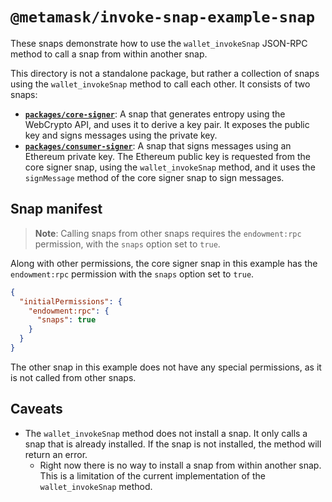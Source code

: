 # `@metamask/invoke-snap-example-snap`

These snaps demonstrate how to use the `wallet_invokeSnap` JSON-RPC method
to call a snap from within another snap.

This directory is not a standalone package, but rather a collection of snaps
using the `wallet_invokeSnap` method to call each other. It consists of two
snaps:

- [**`packages/core-signer`**](./packages/core-signer): A snap that generates
  entropy using the WebCrypto API, and uses it to derive a key pair. It exposes
  the public key and signs messages using the private key.
- [**`packages/consumer-signer`**](./packages/consumer-signer): A snap that
  signs messages using an Ethereum private key. The Ethereum public key is
  requested from the core signer snap, using the `wallet_invokeSnap` method, and
  it uses the `signMessage` method of the core signer snap to sign messages.

## Snap manifest

> **Note**: Calling snaps from other snaps requires the `endowment:rpc`
> permission, with the `snaps` option set to `true`.

Along with other permissions, the core signer snap in this example has the
`endowment:rpc` permission with the `snaps` option set to `true`.

```json
{
  "initialPermissions": {
    "endowment:rpc": {
      "snaps": true
    }
  }
}
```

The other snap in this example does not have any special permissions, as it is
not called from other snaps.

## Caveats

- The `wallet_invokeSnap` method does not install a snap. It only calls a snap
  that is already installed. If the snap is not installed, the method will
  return an error.
  - Right now there is no way to install a snap from within another snap. This
    is a limitation of the current implementation of the `wallet_invokeSnap`
    method.
